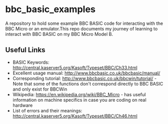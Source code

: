 # bbc_basic_examples
A repository to hold some example BBC BASIC code for interacting with the BBC Micro or an emulator.This repo documents my journey of learning to interact with BBC BASIC on my BBC Micro Model B.

## Useful Links

* BASIC Keywords: http://central.kaserver5.org/Kasoft/Typeset/BBC/Ch33.html  
* Excellent usage manual: http://www.bbcbasic.co.uk/bbcbasic/manual/  
* Corresponding tutorial: http://www.bbcbasic.co.uk/bbcwin/tutorial/ - Note that some of the functions don't correspond directly to BBC BASIC and only exist for BBCWin  
* Wikipedia: https://en.wikipedia.org/wiki/BBC_Micro - has useful information on machine specifics in case you are coding on real hardware  
* List of errors and their meanings: http://central.kaserver5.org/Kasoft/Typeset/BBC/Ch46.html  
